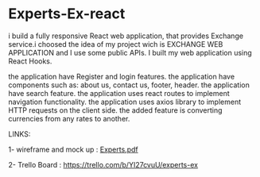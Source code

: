 # Experts-Ex-react

i build a fully responsive React web application, that provides Exchange service.i choosed the idea of my project wich is EXCHANGE WEB APPLICATION and I use some public APIs. I built my web application using React Hooks.

the application have Register and login features. 
the application have components such as: about us, contact us, footer, header.
the application have search feature.
the application uses react routes to implement navigation functionality.
the application uses axios library to implement HTTP requests on the client side.
the added feature is converting currencies from any rates to another.





LINKS:

1- wireframe and mock up : [Experts.pdf](https://github.com/ibrahim-taqieddin/Experts-Ex-react/files/10046425/Experts.pdf)


2- Trello Board : https://trello.com/b/YI27cvuU/experts-ex
